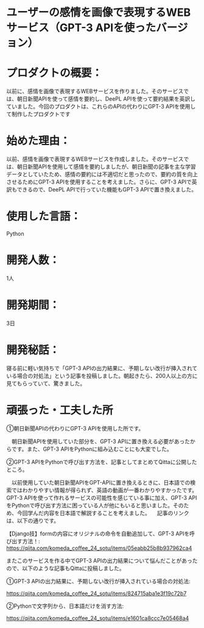 # ユーザーの感情を画像で表現するWEBサービス（GPT-3 APIを使ったバージョン）


# プロダクトの概要：

以前に、感情を画像で表現するWEBサービスを作りました。そのサービスでは、朝日新聞APIを使って感情を要約し、DeePL APIを使って要約結果を英訳していました。今回のプロダクトは、これらのAPIの代わりにGPT-3 APIを使用して制作したプロダクトです
 
# 始めた理由：
以前、感情を画像で表現するWEBサービスを作成しました。そのサービスでは、朝日新聞APIを使用して感情を要約しましたが、朝日新聞の記事を主な学習データとしていたため、感情の要約には不適切だと思ったので、要約の質を向上させるためにGPT-3 APIを使用することを考えました。さらに、GPT-3 APIで英訳もできるので、DeePL APIで行っていた機能もGPT-3 APIで置き換えました。

# 使用した言語：
Python

# 開発人数：
1人

# 開発期間：
3日

# 開発秘話：
寝る前に軽い気持ちで「GPT-3 APIの出力結果に、予期しない改行が挿入されている場合の対処法」という記事を投稿しました。朝起きたら、200人以上の方に見てもらっていて、驚きました。
 
# 頑張った・工夫した所
①朝日新聞APIの代わりにGPT-3 APIを使用した所です。

　朝日新聞APIを使用していた部分を、GPT-3 APIに置き換える必要があったからです。また、GPT-3 APIをPythonに組み込むことにも大変でした。

②GPT-3 APIをPythonで呼び出す方法を、記事としてまとめてQittaに公開したところ。

　以前使用していた朝日新聞APIをGPT-APIに置き換えるときに、日本語での検索ではわかりやすい情報が得られず、英語の動画が一番わかりやすかったです。GPT-3 APIを使って作れるサービスの可能性を感じている事に加え、GPT-3 APIをPythonで呼び出す方法に困っている人が他にもいると思いました。そのため、今回学んだ内容を日本語で解説することを考えました。
　記事のリンクは、以下の通りです。
 
【Django技】formの内容にオリジナルの命令を自動追加して、GPT-3 APIを呼び出す方法！:
　https://qiita.com/komeda_coffee_24_sotu/items/05eabb25b8b937962ca4
 
 またこのサービスを作る中でGPT-3 APIの出力結果について悩んだことがあったので、以下のような記事もQittaに投稿しました。
 
 ①GPT-3 APIの出力結果に、予期しない改行が挿入されている場合の対処法:
 
 https://qiita.com/komeda_coffee_24_sotu/items/824715aba1e3f19c72b7
 
 ②Pythonで文字列から、日本語だけを消す方法:
 
 https://qiita.com/komeda_coffee_24_sotu/items/e1601ca8ccc7e05468a4
